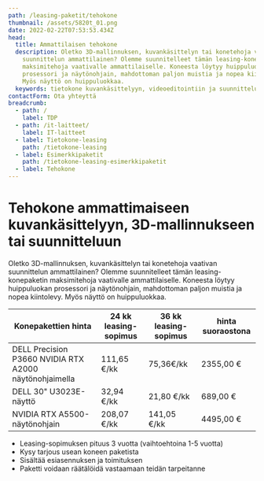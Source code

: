 ```yaml
---
path: /leasing-paketit/tehokone
thumbnail: /assets/5820t_01.png
date: 2022-02-22T07:53:53.434Z
head:
  title: Ammattilaisen tehokone
  description: Oletko 3D-mallinnuksen, kuvankäsittelyn tai konetehoja vaativan
    suunnittelun ammattilainen? Olemme suunnitelleet tämän leasing-konepaketin
    maksimitehoja vaativalle ammattilaiselle. Koneesta löytyy huippuluokan
    prosessori ja näytönohjain, mahdottoman paljon muistia ja nopea kiintolevy.
    Myös näyttö on huippuluokkaa.
  keywords: tietokone kuvankäsittelyyn, videoeditointiin ja suunnitteluun
contactForm: Ota yhteyttä
breadcrumb:
  - path: /
    label: TDP
  - path: /it-laitteet/
    label: IT-laitteet
  - label: Tietokone-leasing
    path: /tietokone-leasing
  - label: Esimerkkipaketit
    path: /tietokone-leasing-esimerkkipaketit
  - label: Tehokone
---
```

# Tehokone ammattimaiseen kuvankäsittelyyn, 3D-mallinnukseen tai suunnitteluun

Oletko 3D-mallinnuksen, kuvankäsittelyn tai konetehoja vaativan suunnittelun ammattilainen? Olemme suunnitelleet tämän leasing-konepaketin maksimitehoja vaativalle ammattilaiselle. Koneesta löytyy huippuluokan prosessori ja näytönohjain, mahdottoman paljon muistia ja nopea kiintolevy. Myös näyttö on huippuluokkaa.

| Konepakettien hinta                                    | 24 kk leasing-sopimus | 36 kk leasing-sopimus | hinta suoraostona |
| ------------------------------------------------------ | --------------------- | --------------------- | ----------------- |
| DELL Precision P3660 NVIDIA RTX A2000 näytönohjaimella | 111,65 €/kk           | 75,36€/kk             | 2355,00 €         |
| DELL 30" U3023E-näyttö                                 | 32,94 €/kk            | 21,80 €/kk            | 689,00 €          |
| NVIDIA RTX A5500-näytönohjain                          | 208,07 €/kk           | 141,05 €/kk           | 4495,00  €        |

* Leasing-sopimuksen pituus 3 vuotta (vaihtoehtoina 1-5 vuotta)
* Kysy tarjous usean koneen paketista
* Sisältää esiasennuksen ja toimituksen
* Paketti voidaan räätälöidä vastaamaan teidän tarpeitanne

<Cards cardsPerRow="2" cards='[{"bgColor":"lightest","title":"DELL Precision 3660 tehotyöasema","linkBgColor":"darkest","image":"/assets/dell_p3660.jpg","content":"Jos työhösi liittyvät lyhenteet 3D CAD, CAE, DCC tai ohjelmat kuten Solidworks, Adobe Creative Cloud, PTC, Solid Edge, Barco tai Ansys sinun kannattaa kiinnostua myös P3360 teharista. Kuvan P3660 on tehotyöasema, jonka suorituskyky ei lopu kesken raskaimmissakaan sovelluksissa.\n\nSuorituskyvystä vastaa järeät Intel i9-13900 suorittimet. Kokoonpano on kattavasti ISV-sertifioitu. Dell Precision 3660 nostaa tehotyöasema-suunnittelun vaatimukset uudelle tasolle. Etupaneelin lukittava levykelkka, nopeat USB-liitännät sekä sisäiset laajennuspaikat takaavat skaalautuvuuden kaikkiin käyttötarkoituksiin.\n\nErinomainen työasema yhtä lailla insinööreille ja arkkitehdeille kuin animaattoreille tai analyytikoille.\n\n* Suoritin: Intel Core i9-13900 24-ydinprosessori\n* Muisti: 32GB, 2x16GB DDR5 4400MHz keskusmuistia\n* Kiintolevy: 1TB SSD-levy (M.2 PCI-E NVME Class 40)\n* Optinen asema: DVD Super Multi drive (DVD-RAM, DVD±R/±RW)\n* Verkko-ominaisuudet: Gigabit Ethernet\n* Laajennuspaikat: mm. USB-C(USB3.1 Gen1),USB-A(USB3.1 Gen1, USB 2.0 Smart Power On), PCI Express x16\n* Käyttöjärjestelmä: Windows 11 Professional 64-bit\n* Muuta: mm. hiiri, näppäimistö\n* Takuu: kolmen vuoden kansainvälinen ProSupport on-site takuu, vasteaika seuraava työpäivä\n* Valmistajan tuotekoodit: GPH5K\n"},{"bgColor":"lightest","title":"NVIDIA RTX A5500-näytönohjain","linkBgColor":"darkest","content":"Täydellinen vaihtoehto työasemiin ja ammattikäyttöön. NVIDIA Quadro RTX 5500 tarjoaa uskomattoman 3D-sovellusten suorituskyvyn. GDDR6 ultranopea kaistanleveys on ihanteellinen suurten ja monimutkaisten mallien luomiseen. Täysin uusi näyttömoottori ajaa jopa neljää näyttöä yhtäaikaa. Tukee erittäin korkeita resoluutioita 4x 7680 x 4320 asti. Valmistajan tuotekoodi: GA102-860","image":"/assets/rtx_a5500.jpg"},{"bgColor":"lightest","title":"DELL 30\" ULTRASHARP U3023E","linkBgColor":"darkest","content":"Koe erinomainen värintoisto, tarkkuus ja suorituskyky Dell UltraSharp U3023E 30″-näytöllä.\n\nTehtalla valmiiksi värikalibroitu IPS LED paneeli tuottaa sRGB 99% väriasteikon mukaisen tarkan väriavaruuden. Näyttö soveltuu hyvin graafiseen suunnittelutyöhöhön ja on erinomainen vaihtoehto myös kuvan- ja videoeditoinnin ammattilaisille\n\nSuunniteltu mukavuutta hakevalle: Korkeussäädettävä jalusta, intuitiiviset säätimet, heijastamaton näyttö ja muotoilu mistä silmä voi nauttia. ","image":"/assets/dell-u3023e_2.jpg"}]' />